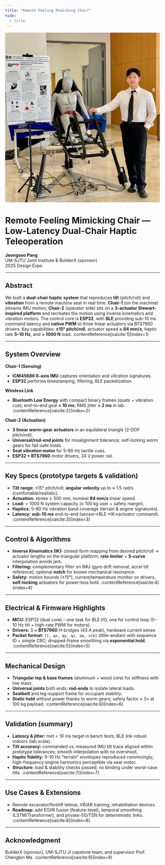 ```yaml
---
title: "Remote Feeling Mimicking Chair"
hide:
  - title
---
```


<div class="hero">
  <img src="../images/expo.jpg" alt="Jeongsoo Pang" class="headshot-hero">
  <div class="hero-text">
    <h1>Remote Feeling Mimicking Chair — Low-Latency Dual-Chair Haptic Teleoperation</h1>
    <strong class="bio-name">Jeongsoo Pang</strong><br>
    UM–SJTU Joint Institute & BuilderX (sponsor)<br>
    2025 Design Expo
  </div>
</div>

<div class="clear"></div>

---

## Abstract
We built a **dual-chair haptic system** that reproduces **tilt** (pitch/roll) and **vibration** from a remote machine seat in real time. **Chair-1** (on the machine) streams IMU motion; **Chair-2** (operator side) sits on a **3-actuator Stewart-inspired platform** and recreates the motion using inverse kinematics and vibration motors. The control core is **ESP32**, with **BLE** providing sub-10 ms command latency and **native PWM** to three linear actuators via BTS7960 drivers. Key capabilities: **±15° pitch/roll**, actuator speed **≈ 84 mm/s**, haptic rate **5–10 Hz**, and **> 1000 N** load. :contentReference[oaicite:1]{index=1}

---

## System Overview

**Chair-1 (Sensing)**
- **ICM45686 6-axis IMU** captures orientation and vibration signatures.  
- **ESP32** performs timestamping, filtering, BLE packetization.

**Wireless Link**
- **Bluetooth Low Energy** with compact binary frames (quats + vibration cue); end-to-end goal **< 10 ms**; RMS jitter **< 2 ms** in lab. :contentReference[oaicite:2]{index=2}

**Chair-2 (Actuation)**
- **3 linear worm-gear actuators** in an equilateral triangle (2-DOF pitch/roll).  
- **Universal/rod-end joints** for misalignment tolerance; self-locking worm gears for fail-safe holds.  
- **Seat vibration motor** for 5–80 Hz tactile cues.  
- **ESP32 + BTS7960** motor drivers, 24 V power rail.

---

## Key Specs (prototype targets & validation)
- **Tilt range:** ±15° pitch/roll; **angular velocity** up to ≈ 1.5 rad/s (comfortable/realistic).  
- **Actuation:** stroke ≥ 300 mm; nominal **84 mm/s** linear speed.  
- **Load:** > 1000 N system capacity (≈ 100 kg user + safety margin).  
- **Haptics:** 5–80 Hz vibration band coverage (terrain & engine signatures).  
- **Latency:** **sub-10 ms** end-to-end (sensor→BLE→IK→actuator command). :contentReference[oaicite:3]{index=3}

---

## Control & Algorithms
- **Inverse Kinematics (IK):** closed-form mapping from desired pitch/roll → actuator lengths on the triangular platform; **rate limiter** + **S-curve** interpolation avoids jerk.  
- **Filtering:** complementary filter on IMU (gyro drift removal, accel tilt reference); optional **notch** for known mechanical resonance.  
- **Safety:** motion bounds (±15°), current/temperature monitor on drivers, **self-locking** actuators for power-loss hold. :contentReference[oaicite:4]{index=4}

---

## Electrical & Firmware Highlights
- **MCU:** ESP32 (dual core) – one task for BLE I/O, one for control loop (5–10 Hz tilt + high-rate PWM for motors).  
- **Drivers:** 3 × **BTS7960** H-bridges (43 A peak), hardware current sense.  
- **Packet format:** `[t, qx, qy, qz, qw, vib]` (little-endian) with sequence ID + simple CRC; dropped-frame smoothing via **exponential hold**. :contentReference[oaicite:5]{index=5}

---

## Mechanical Design
- **Triangular top & base frames** (aluminum + wood core) for stiffness with low mass.  
- **Universal joints** both ends; **rod-ends** to isolate lateral loads.  
- **Seatbelt** and leg-support frame for occupant stability.  
- **Static hold** without power thanks to worm gears; safety factor ≈ 3× at 100 kg payload. :contentReference[oaicite:6]{index=6}

---

## Validation (summary)
- **Latency & jitter:** met < 10 ms target in bench tests; BLE link robust indoors (lab scale).  
- **Tilt accuracy:** commanded vs. measured IMU tilt trace aligned within prototype tolerances; smooth interpolation with no overshoot.  
- **Haptic fidelity:** 5–10 Hz “terrain” envelopes reproduced convincingly; high-frequency engine harmonics perceptible via seat motor.  
- **Structure:** load & stability checks passed; no binding under worst-case tilts. :contentReference[oaicite:7]{index=7}

---

## Use Cases & Extensions
- Remote excavator/forklift teleop; VR/AR training; rehabilitation devices.  
- **Roadmap:** add EO/IR fusion (feature-level), temporal smoothing (LSTM/Transformer), and private-5G/TSN for deterministic links. :contentReference[oaicite:8]{index=8}

---

## Acknowledgment
BuilderX (sponsor), UM–SJTU JI capstone team, and supervisor Prof. Chengbin Ma. :contentReference[oaicite:9]{index=9}
